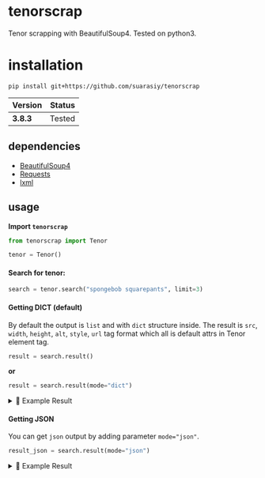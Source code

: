 # tenorscrap

Tenor scrapping with BeautifulSoup4. Tested on python3.

# installation

```
pip install git+https://github.com/suarasiy/tenorscrap
```

| Version | Status   |
| ------- | :------: |
| **3.8.3** | Tested   |

## dependencies
- [BeautifulSoup4](https://pypi.org/project/beautifulsoup4/)
- [Requests](https://pypi.org/project/requests/)
- [lxml](https://pypi.org/project/lxml/)

## usage

**Import `tenorscrap`**

```python
from tenorscrap import Tenor

tenor = Tenor()
```

#### **Search for tenor:**

```python
search = tenor.search("spongebob squarepants", limit=3)
```

#### **Getting DICT (default)**

By default the output is `list` and with `dict` structure inside. The result is `src`, `width`, `height`, `alt`, `style`, `url` tag format which all is default attrs in Tenor element tag.

```python
result = search.result()
```

**or**

```python
result = search.result(mode="dict")
```

<details>
<summary>📃 Example Result</summary>

```
[{'src': 'https://media.tenor.com/images/1995989c1b87f95e0b6889b6cb333e4a/tenor.gif',
  'width': '180',
  'height': '135',
  'alt': 'Spongebobsquarepants Chocolate GIF - Spongebobsquarepants Chocolate GIFs',
  'style': 'background-color:#3f3f3f;',
  'url': 'https://tenor.com/view/spongebobsquarepants-chocolate-gif-19415198'},
 {'src': 'https://media.tenor.com/images/7f45ef2933b0fc99d0fd35b519256b55/tenor.gif',
  'width': '180',
  'height': '101.45454545454547',
  'alt': 'Squidward Spongebobsquarepants GIF - Squidward Spongebobsquarepants SeeThat GIFs',
  'style': 'background-color:#3f3f3f;',
  'url': 'https://tenor.com/view/squidward-spongebobsquarepants-see-that-gif-19415199'},
 {'src': 'https://media.tenor.com/images/eec2b6aa655847da8900c5c8d4fbae52/tenor.gif',
  'width': '180',
  'height': '100.63636363636364',
  'alt': 'Clarinet Squidward GIF - Clarinet Squidward SpongebobSquarepants GIFs',
  'style': 'background-color:#3f3f3f;',
  'url': 'https://tenor.com/view/clarinet-squidward-spongebob-squarepants-dance-music-gif-19011171'}]
```
</details>

#### **Getting JSON**

You can get `json` output by adding parameter `mode="json"`.

```python
result_json = search.result(mode="json")
```

<details>
<summary>📃 Example Result</summary>

```json
[
  {
    "alt": "Spongebobsquarepants Chocolate GIF - Spongebobsquarepants Chocolate GIFs",
    "height": "135",
    "src": "https://media.tenor.com/images/1995989c1b87f95e0b6889b6cb333e4a/tenor.gif",
    "style": "background-color:#3f3f3f;",
    "url": "https://tenor.com/view/spongebobsquarepants-chocolate-gif-19415198",
    "width": "180"
  },
  {
    "alt": "Squidward Spongebobsquarepants GIF - Squidward Spongebobsquarepants SeeThat GIFs",
    "height": "101.45454545454547",
    "src": "https://media.tenor.com/images/7f45ef2933b0fc99d0fd35b519256b55/tenor.gif",
    "style": "background-color:#3f3f3f;",
    "url": "https://tenor.com/view/squidward-spongebobsquarepants-see-that-gif-19415199",
    "width": "180"
  },
  {
    "alt": "Clarinet Squidward GIF - Clarinet Squidward SpongebobSquarepants GIFs",
    "height": "100.63636363636364",
    "src": "https://media.tenor.com/images/eec2b6aa655847da8900c5c8d4fbae52/tenor.gif",
    "style": "background-color:#3f3f3f;",
    "url": "https://tenor.com/view/clarinet-squidward-spongebob-squarepants-dance-music-gif-19011171",
    "width": "180"
  }
]
```
</details>